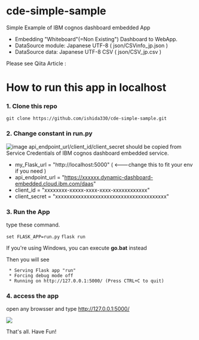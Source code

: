 # cde-simple-sample
Simple Example of IBM cognos dashboard embedded App

- Embedding "Whiteboard"(=Non Existing") Dashboard to WebApp.
- DataSource module: Japanese UTF-8 ( json/CSVinfo_jp.json )
- DataSource data: Japanese UTF-8 CSV ( json/CSV_jp.csv )

Please see Qiita Article :


# How to run this app in localhost
### 1. Clone this repo
`git clone https://github.com/ishida330/cde-simple-sample.git`

### 2. Change constant in run.py

![image](https://qiita-image-store.s3.amazonaws.com/0/108535/535ca791-fcb7-f753-dfb3-0b3fb5ad4696.png)
api_endpoint_url/client_id/client_secret should be copied from Service Credentials of IBM cognos dashboard embedded service.

- my_Flask_url = "http://localhost:5000" ( <---change this to fit your env if you need )
- api_endpoint_url = "https://xxxxxx.dynamic-dashboard-embedded.cloud.ibm.com/daas"
- client_id = "xxxxxxxx-xxxxx-xxxx-xxxx-xxxxxxxxxxxx"
- client_secret = "xxxxxxxxxxxxxxxxxxxxxxxxxxxxxxxxxxxxxxx"

### 3. Run the App
type these command.

`set FLASK_APP=run.py`
`flask run`

If you're using Windows, you can execute **go.bat** instead

Then you will see
```
 * Serving Flask app "run"
 * Forcing debug mode off
 * Running on http://127.0.0.1:5000/ (Press CTRL+C to quit)
``` 
 ### 4. access the app 
 open any browsser and type http://127.0.0.1:5000/

![](https://qiita-image-store.s3.amazonaws.com/0/108535/9ca061c0-50d8-0798-4cc4-d182a3fec685.gif) 

That's all. Have Fun!
